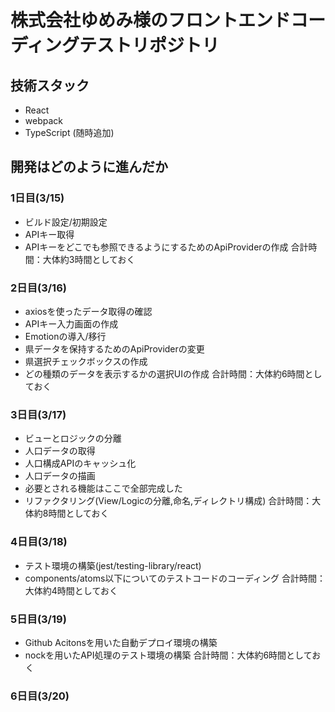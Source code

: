 # 株式会社ゆめみ様のフロントエンドコーディングテストリポジトリ

## 技術スタック
* React
* webpack
* TypeScript
(随時追加)

## 開発はどのように進んだか
### 1日目(3/15)
* ビルド設定/初期設定
* APIキー取得
* APIキーをどこでも参照できるようにするためのApiProviderの作成
合計時間：大体約3時間としておく
### 2日目(3/16)
* axiosを使ったデータ取得の確認
* APIキー入力画面の作成
* Emotionの導入/移行
* 県データを保持するためのApiProviderの変更
* 県選択チェックボックスの作成
* どの種類のデータを表示するかの選択UIの作成
合計時間：大体約6時間としておく
### 3日目(3/17)
* ビューとロジックの分離
* 人口データの取得
* 人口構成APIのキャッシュ化
* 人口データの描画
* 必要とされる機能はここで全部完成した
* リファクタリング(View/Logicの分離,命名,ディレクトリ構成)
合計時間：大体約8時間としておく
### 4日目(3/18)
* テスト環境の構築(jest/testing-library/react)
* components/atoms以下についてのテストコードのコーディング
合計時間：大体約4時間としておく
### 5日目(3/19)
* Github Acitonsを用いた自動デプロイ環境の構築
* nockを用いたAPI処理のテスト環境の構築
合計時間：大体約6時間としておく
### 6日目(3/20)
